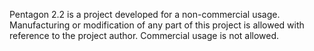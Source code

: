 Pentagon 2.2 is a project developed for a non-commercial usage. Manufacturing or modification of any part of this project is allowed with reference to the project author. Commercial usage is not allowed.
